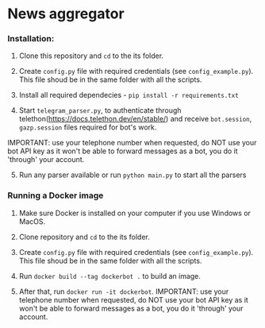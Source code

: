 

# News aggregator

### Installation:

1. Clone this repository and `cd` to the its folder. 

2. Create `config.py` file with required credentials (see `config_example.py`). This file shoud be in the same folder with all the scripts.

3. Install all required dependecies - `pip install -r requirements.txt`

4. Start `telegram_parser.py`, to authenticate through telethon(https://docs.telethon.dev/en/stable/) and receive `bot.session`, `gazp.session` files required for bot's work.

IMPORTANT: use your telephone number when requested, do NOT use your bot API key as it won't be able to forward messages as a bot, you do it 'through' your account. 

5. Run any parser available or run `python main.py` to start all the parsers

### Running a Docker image

1. Make sure Docker is installed on your computer if you use Windows or MacOS.

2. Clone repository and `cd` to the its folder.

3. Create `config.py` file with required credentials (see `config_example.py`). This file shoud be in the same folder with all the scripts.

4. Run `docker build --tag dockerbot .` to build an image.

5. After that, run `docker run -it dockerbot`. IMPORTANT: use your telephone number when requested, do NOT use your bot API key as it won't be able to forward messages as a bot, you do it 'through' your account.
